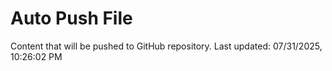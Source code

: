 # Auto Push File

Content that will be pushed to GitHub repository.
Last updated: 07/31/2025, 10:26:02 PM